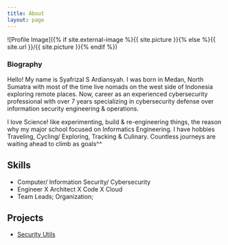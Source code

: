 ```yaml
---
title: About
layout: page
---
```

![Profile Image]({% if site.external-image %}{{ site.picture }}{% else %}{{ site.url }}/{{ site.picture }}{% endif %})

<h3 class="text-center">Biography</h3>

<p>Hello! My name is Syafrizal S Ardiansyah. I was born in Medan, North Sumatra with most of the time live nomads on the west side of Indonesia exploring remote places. Now, career as an experienced cybersecurity professional with over 7 years specializing in cybersecurity defense over information security engineering & operations.</p>

<p>I love Science! like experimenting, build & re-engineering things, the reason why my major school focused on Informatics Engineering.
I have hobbies Traveling, Cycling/ Exploring, Tracking & Culinary. Countless journeys are waiting ahead to climb as goals^^</p>

<h2>Skills</h2>

<ul class="skill-list">
	<li>Computer/ Information Security/ Cybersecurity</li>
	<li>Engineer X Architect X Code X Cloud</li>
	<li>Team Leads; Organization;</li>
</ul>

<h2>Projects</h2>

<ul>
	<li><a href="https://github.com/rizalex/security_utils">Security Utils</a></li>
</ul>
